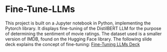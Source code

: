 # Fine-Tune-LLMs
This project is built on a Jupyter notebook in Python, implementing the Pytorch library.
It displays fine-tuning of the DistilBERT LLM for the purpose of determining the sentiment of movie ratings.
The dataset used is a smaller version of IMDB, found on the Hugging Face library.
The following slide deck explains the concept of fine-tuning: 
[Fine-Tuning LLMs Deck](Fine-Tuning_LLMs.pdf)

